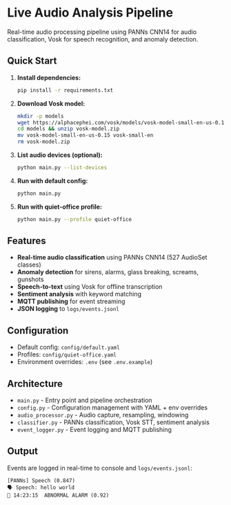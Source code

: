 # Live Audio Analysis Pipeline

Real-time audio processing pipeline using PANNs CNN14 for audio classification, Vosk for speech recognition, and anomaly detection.

## Quick Start

1. **Install dependencies:**
   ```bash
   pip install -r requirements.txt
   ```

2. **Download Vosk model:**
   ```bash
   mkdir -p models
   wget https://alphacephei.com/vosk/models/vosk-model-small-en-us-0.15.zip -O models/vosk-model.zip
   cd models && unzip vosk-model.zip
   mv vosk-model-small-en-us-0.15 vosk-small-en
   rm vosk-model.zip
   ```

3. **List audio devices (optional):**
   ```bash
   python main.py --list-devices
   ```

4. **Run with default config:**
   ```bash
   python main.py
   ```

5. **Run with quiet-office profile:**
   ```bash
   python main.py --profile quiet-office
   ```

## Features

- **Real-time audio classification** using PANNs CNN14 (527 AudioSet classes)
- **Anomaly detection** for sirens, alarms, glass breaking, screams, gunshots
- **Speech-to-text** using Vosk for offline transcription  
- **Sentiment analysis** with keyword matching
- **MQTT publishing** for event streaming
- **JSON logging** to `logs/events.jsonl`

## Configuration

- Default config: `config/default.yaml`
- Profiles: `config/quiet-office.yaml`  
- Environment overrides: `.env` (see `.env.example`)

## Architecture

- `main.py` - Entry point and pipeline orchestration
- `config.py` - Configuration management with YAML + env overrides
- `audio_processor.py` - Audio capture, resampling, windowing
- `classifier.py` - PANNs classification, Vosk STT, sentiment analysis
- `event_logger.py` - Event logging and MQTT publishing

## Output

Events are logged in real-time to console and `logs/events.jsonl`:
```
[PANNs] Speech (0.847)
🗣 Speech: hello world
🚨 14:23:15  ABNORMAL ALARM (0.92)
```